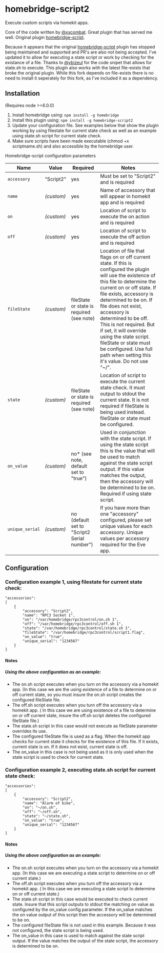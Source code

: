 homebridge-script2
==================

Execute custom scripts via homekit apps.

Core of the code written by [@xxcombat](https://github.com/xxcombat/). Great plugin that has served me well.
Original plugin [homebridge-script](https://github.com/xxcombat/homebridge-script).

Because it appears that the original [homebridge-script](https://github.com/xxcombat/homebridge-script) plugin has stopped being maintained and supported and PR's are also not being accepted. I've updated it to allow for executing a state script or work by checking for the existance of a file. Thanks to [@ybizeul](https://github.com/ybizeul/) for the code snipet that allows for state.sh to execute. This plugin also works with the latest file-exists that broke the original plugin.
While this fork depends on file-exists there is no need to install it seperately for this fork, as I've included it as a dependency.


## Installation
(Requires node >=6.0.0)

1. Install homebridge using: `npm install -g homebridge`
2. Install this plugin using: `npm install -g homebridge-script2`
3. Update your configuration file. See examples below that show the plugin working by using filestate for current state check as well as an example using state.sh script for current state check.
4. Make sure scripts have been made executable (chmod +x scriptname.sh) and also accessible by the homebridge user. 


Homebridge-script configuration parameters

Name            | Value         | Required                                    | Notes
--------------- | ------------- | ------------------------------------------- | -------------
`accessory`     | "Script2"     | yes                                         | Must be set to "Script2" and is required
`name`          | _(custom)_    | yes                                         | Name of accessory that will appear in homekit app and is required
`on`            | _(custom)_    | yes                                         | Location of script to execute the on action and is required
`off`           | _(custom)_    | yes                                         | Location of script to execute the off action and is required
`fileState`     | _(custom)_    | fileState or state is required (see note)   | Location of file that flags on or off current state. If this is configured the plugin will use the existence of this file to determine the current on or off state. If file exists, accessory is determined to be on. If file does not exist, accessory is determined to be off. This is not required. But if set, it will override using the state script. fileState or state must be configured. Use full path when setting this it's value. Do not use "~/".
`state`         | _(custom)_    | fileState or state is required (see note)   | Location of script to execute the current state check. It must output to stdout the current state. It is not required if fileState is being used instead. fileState or state must be configured.
`on_value`      | _(custom)_    | no* (see note, default set to "true")       | Used in conjunction with the state script. If using the state script this is the value that will be used to match against the state script output. If this value matches the output, then the accessory will be determined to be on. Required if using state script.
`unique_serial` | _(custom)_    | no (default set to "Script2 Serial number") | If you have more than one "accessory" configured, please set unique values for each accessory. Unique values per accessory required for the Eve app.

## Configuration

### Configuration example 1, using filestate for current state check:

```
"accessories":
[
    {
        "accessory": "Script2",
        "name": "RPC3 Socket 1",
        "on": "/var/homebridge/rpc3control/on.sh 1",
        "off": "/var/homebridge/rpc3control/off.sh 1",
        "state": "/var/homebridge/rpc3control/state.sh 1",
        "fileState": "/var/homebridge/rpc3control/script1.flag",
        "on_value": "true",
        "unique_serial": "1234567"
    }
]
```

#### Notes
##### Using the above configuration as an example:
- The on.sh script executes when you turn on the accessory via a homekit app. (In this case we are the using existence of a file to determine on or off current state, so you must insure the on.sh script creates the configured fileState file.
- The off.sh script executes when you turn off the accessory via a homekit app. ( In this case we are using existence of a file to determine on or off current state, insure the off.sh script deletes the configured fileState file.)
- The state.sh script in this case would not execute as fileState parameter overrides its use.
- The configured fileState file is used as a flag. When the homekit app checks for current state it checks for the existence of this file. If it exists, current state is on. If it does not exist, current state is off.
- The on_value in this case is not being used as it is only used when the state script is used to check for current state.

### Configuration example 2, executing state.sh script for current state check:

```
"accessories":
[
    {
        "accessory": "Script2",
        "name": "Alarm of bike",
        "on": "~/on.sh",
        "off": "~/off.sh",
        "state": "~/state.sh",
        "on_value": "true",
        "unique_serial": "1234567"
    }
]
```

#### Notes
##### Using the above configuration as an example:
- The on.sh script executes when you turn on the accessory via a homekit app. (In this case we are executing a state script to determine on or off current state.)
- The off.sh script executes when you turn off the accessory via a homekit app. ( In this case we are executing a state script to determine on or off current state.)
- The state.sh script in this case would be executed to check current state.  Insure that this script outputs to stdout the matching on value as configured by the on_value config parameter. If the on_value matches the on value output of this script then the accessory will be determined to be on.
- The configured fileState file is not used in this example. Because it was not configured, the state script is being used.
- The on_value in this case is used to match against the state script output. If the value matches the output of the state script, the accessory is determined to be on.

